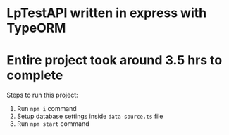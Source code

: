 # LpTestAPI written in express with TypeORM
# Entire project took around 3.5 hrs to complete

Steps to run this project:

1. Run `npm i` command
2. Setup database settings inside `data-source.ts` file
3. Run `npm start` command
